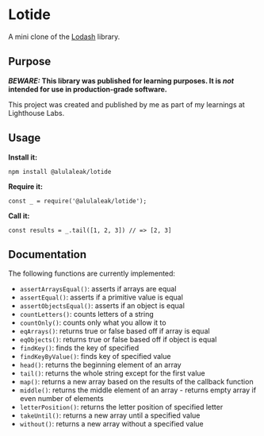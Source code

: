 # Lotide

A mini clone of the [Lodash](https://lodash.com) library.

## Purpose

**_BEWARE:_ This library was published for learning purposes. It is _not_ intended for use in production-grade software.**

This project was created and published by me as part of my learnings at Lighthouse Labs. 

## Usage

**Install it:**

`npm install @alulaleak/lotide`

**Require it:**

`const _ = require('@alulaleak/lotide');`

**Call it:**

`const results = _.tail([1, 2, 3]) // => [2, 3]`

## Documentation

The following functions are currently implemented:

* `assertArraysEqual()`: asserts if arrays are equal
* `assertEqual()`: asserts if a primitive value is equal
* `assertObjectsEqual()`: asserts if an object is equal
* `countLetters()`: counts letters of a string
* `countOnly()`: counts only what you allow it to
* `eqArrays()`: returns true or false based off if array is equal
* `eqObjects()`: returns true or false based off if object is equal
* `findKey()`: finds the key of specified
* `findKeyByValue()`: finds key of specified value
* `head()`: returns the beginning element of an array
* `tail()`: returns the whole string except for the first value
* `map()`: returns a new array based on the results of the callback function
* `middle()`: returns the middle element of an array - returns empty array if even number of elements
* `letterPosition()`: returns the letter position of specified letter
* `takeUntil()`: returns a new array until a specified value
* `without()`: returns a new array without a specified value
